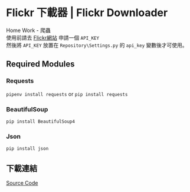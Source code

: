 # Flickr 下載器 | Flickr Downloader
Home Work - 爬蟲  
使用前請去 [Flickr網站](https://www.flickr.com/services/apps/create/apply/) 申請一個 `API_KEY`  
然後將 `API_KEY` 放置在 `Repository\Settings.py` 的 `api_key` 變數後才可使用。  

## Required Modules
### Requests
`pipenv install requests` or `pip install requests`
### BeautifulSoup
`pip install BeautifulSoup4`
### Json
`pip install json`

## 下載連結
[Source Code](https://github.com/aitay721822/python_flickr/archive/master.zip)  

